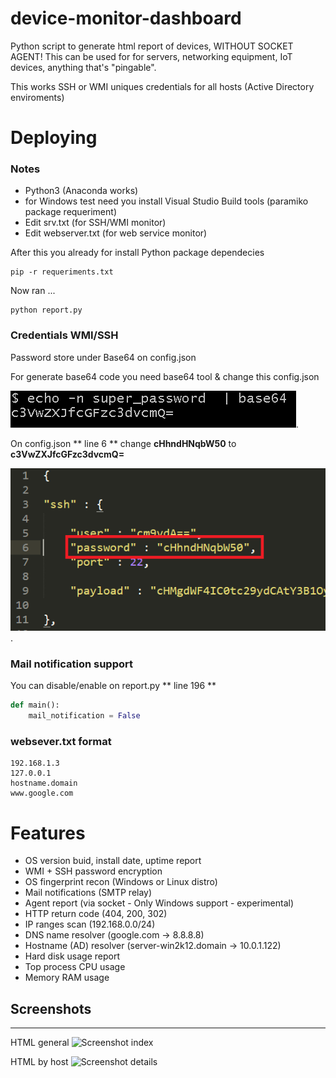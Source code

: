 # device-monitor-dashboard

Python script to generate html report of devices, WITHOUT SOCKET AGENT! This can be used for for servers, networking equipment, IoT devices, anything that's "pingable".


This works SSH or WMI uniques credentials for all hosts (Active Directory enviroments)


# Deploying



### Notes

- Python3 (Anaconda works)
- for Windows test need you install Visual Studio Build tools (paramiko package requeriment)
- Edit srv.txt (for SSH/WMI monitor)
- Edit webserver.txt (for web service monitor)

After this you already for install Python package dependecies


```
pip -r requeriments.txt
```

Now ran ...

```
python report.py
```


### Credentials WMI/SSH

Password store under Base64 on config.json

For generate base64 code you need base64 tool & change this config.json



![Generate Base64 string](/img/base64-tool.png "Generate Base64 string").

On config.json ** line 6 ** change **cHhndHNqbW50** to **c3VwZXJfcGFzc3dvcmQ=**

![Change Base64 on config.json](/img/password-config-json.png "Change Base64 on config.json").





### Mail notification support

You can disable/enable on report.py ** line 196 **



```python
def main():
    mail_notification = False
```


### websever.txt format


```
192.168.1.3
127.0.0.1
hostname.domain
www.google.com
```


# Features

 * OS version buid, install date, uptime report
 * WMI + SSH password encryption
 * OS fingerprint recon (Windows or Linux distro)
 * Mail notifications (SMTP relay)
 * Agent report (via socket - Only Windows support - experimental) 
 * HTTP return code (404, 200, 302)
 * IP ranges scan (192.168.0.0/24)
 * DNS name resolver (google.com -> 8.8.8.8)
 * Hostname (AD) resolver (server-win2k12.domain -> 10.0.1.122)
 * Hard disk usage report
 * Top process CPU usage
 * Memory RAM usage


## Screenshots
---

HTML general
![Screenshot index](https://i.imgur.com/TPZsef6.png)

HTML by host
![Screenshot details](https://i.imgur.com/PbmueJq.png)
